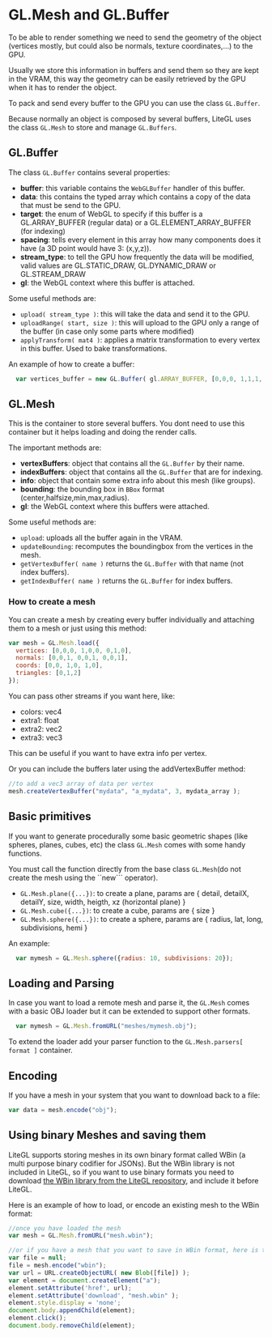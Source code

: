 # GL.Mesh and GL.Buffer

To be able to render something we need to send the geometry of the object (vertices mostly, but could also be normals, texture coordinates,...) to the GPU.

Usually we store this information in buffers and send them so they are kept in the VRAM, this way the geometry can be easily retrieved by the GPU when it has to render the object.

To pack and send every buffer to the GPU you can use the class ```GL.Buffer```. 

Because normally an object is composed by several buffers, LiteGL uses the class ```GL.Mesh``` to store and manage ```GL.Buffers```.

## GL.Buffer 

The class ```GL.Buffer``` contains several properties:

- **buffer**: this variable contains the ```WebGLBuffer``` handler of this buffer.
- **data**: this contains the typed array which contains a copy of the data that must be send to the GPU.
- **target**: the enum of WebGL to specify if this buffer is a GL.ARRAY_BUFFER (regular data) or a GL.ELEMENT_ARRAY_BUFFER (for indexing)
- **spacing**: tells every element in this array how many components does it have (a 3D point would have 3: (x,y,z)).
- **stream_type**: to tell the GPU how frequently the data will be modified, valid values are GL.STATIC_DRAW, GL.DYNAMIC_DRAW or GL.STREAM_DRAW
- **gl**: the WebGL context where this buffer is attached.

Some useful methods are:

- ```upload( stream_type )```: this will take the data and send it to the GPU.
- ```uploadRange( start, size )```: this will upload to the GPU only a range of the buffer (in case only some parts where modified)
- ```applyTransform( mat4 )```: applies a matrix transformation to every vertex in this buffer. Used to bake transformations.

An example of how to create a buffer:
```javascript
  var vertices_buffer = new GL.Buffer( gl.ARRAY_BUFFER, [0,0,0, 1,1,1, 0,1,0], 3 );
```

## GL.Mesh 

This is the container to store several buffers. You dont need to use this container but it helps loading and doing the render calls.

The important methods are:

- **vertexBuffers**: object that contains all the ```GL.Buffer``` by their name.
- **indexBuffers**: object that contains all the ```GL.Buffer``` that are for indexing.
- **info**: object that contain some extra info about this mesh (like groups).
- **bounding**: the bounding box in ```BBox``` format (center,halfsize,min,max,radius).
- **gl**: the WebGL context where this buffers were attached.

Some useful methods are:

- ```upload```: uploads all the buffer again in the VRAM.
- ```updateBounding```: recomputes the boundingbox from the vertices in the mesh.
- ```getVertexBuffer( name )``` returns the ```GL.Buffer``` with that name (not index buffers).
- ```getIndexBuffer( name )``` returns the ```GL.Buffer``` for index buffers.

### How to create a mesh 

You can create a mesh by creating every buffer individually and attaching them to a mesh or just using this method:

```js
var mesh = GL.Mesh.load({ 
  vertices: [0,0,0, 1,0,0, 0,1,0], 
  normals: [0,0,1, 0,0,1, 0,0,1], 
  coords: [0,0, 1,0, 1,0], 
  triangles: [0,1,2]
});
```

You can pass other streams if you want here, like:
* colors: vec4
* extra1: float
* extra2: vec2
* extra3: vec3

This can be useful if you want to have extra info per vertex.

Or you can include the buffers later using the addVertexBuffer method:

```js
//to add a vec3 array of data per vertex
mesh.createVertexBuffer("mydata", "a_mydata", 3, mydata_array );
```

## Basic primitives ##

If you want to generate procedurally some basic geometric shapes (like spheres, planes, cubes, etc) the class ```GL.Mesh``` comes with some handy functions.

You must call the function directly from the base class ```GL.Mesh```(do not create the mesh using the ``new``` operator).

- ```GL.Mesh.plane({...})```: to create a plane, params are { detail, detailX, detailY, size, width, heigth, xz (horizontal plane) }
- ```GL.Mesh.cube({...})```: to create a cube, params are { size }
- ```GL.Mesh.sphere({...})```: to create a sphere, params are { radius, lat, long, subdivisions, hemi }

An example:

```javascript
  var mymesh = GL.Mesh.sphere({radius: 10, subdivisions: 20});
```

## Loading and Parsing 

In case you want to load a remote mesh and parse it, the ```GL.Mesh``` comes with a basic OBJ loader but it can be extended to support other formats.

```javascript
  var mymesh = GL.Mesh.fromURL("meshes/mymesh.obj");
```

To extend the loader add your parser function to the ```GL.Mesh.parsers[ format ]``` container.

## Encoding 

If you have a mesh in your system that you want to download back to a file:

```js
var data = mesh.encode("obj");
```

## Using binary Meshes and saving them

LiteGL supports storing meshes in its own binary format called WBin (a multi purpose binary codifier for JSONs).
But the WBin library is not included in LiteGL, so if you want to use binary formats you need to download [the WBin library from the LiteGL repository](https://github.com/jagenjo/litegl.js/blob/master/external/wbin.js), and include it before LiteGL.

Here is an example of how to load, or encode an existing mesh to the WBin format:

```js
//once you have loaded the mesh
var mesh = GL.Mesh.fromURL("mesh.wbin");

//or if you have a mesh that you want to save in WBin format, here is the code that encodes and downloads:
var file = null;
file = mesh.encode("wbin");
var url = URL.createObjectURL( new Blob([file]) );
var element = document.createElement("a");
element.setAttribute('href', url);
element.setAttribute('download', "mesh.wbin" );
element.style.display = 'none';
document.body.appendChild(element);
element.click();
document.body.removeChild(element);
````


